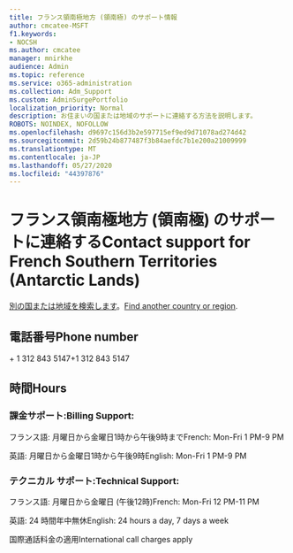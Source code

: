 ```yaml
---
title: フランス領南極地方 (領南極) のサポート情報
author: cmcatee-MSFT
f1.keywords:
- NOCSH
ms.author: cmcatee
manager: mnirkhe
audience: Admin
ms.topic: reference
ms.service: o365-administration
ms.collection: Adm_Support
ms.custom: AdminSurgePortfolio
localization_priority: Normal
description: お住まいの国または地域のサポートに連絡する方法を説明します。
ROBOTS: NOINDEX, NOFOLLOW
ms.openlocfilehash: d9697c156d3b2e597715ef9ed9d71078ad274d42
ms.sourcegitcommit: 2d59b24b877487f3b84aefdc7b1e200a21009999
ms.translationtype: MT
ms.contentlocale: ja-JP
ms.lasthandoff: 05/27/2020
ms.locfileid: "44397876"
---
```

# <a name="contact-support-for-french-southern-territories-antarctic-lands"></a><span data-ttu-id="c93f5-103">フランス領南極地方 (領南極) のサポートに連絡する</span><span class="sxs-lookup"><span data-stu-id="c93f5-103">Contact support for French Southern Territories (Antarctic Lands)</span></span>

<span data-ttu-id="c93f5-104">[別の国または地域を検索します](../contact-support-for-business-products.md)。</span><span class="sxs-lookup"><span data-stu-id="c93f5-104">[Find another country or region](../contact-support-for-business-products.md).</span></span>

## <a name="phone-number"></a><span data-ttu-id="c93f5-105">電話番号</span><span class="sxs-lookup"><span data-stu-id="c93f5-105">Phone number</span></span>
<span data-ttu-id="c93f5-106">+ 1 312 843 5147</span><span class="sxs-lookup"><span data-stu-id="c93f5-106">+1 312 843 5147</span></span>

## <a name="hours"></a><span data-ttu-id="c93f5-107">時間</span><span class="sxs-lookup"><span data-stu-id="c93f5-107">Hours</span></span>
### <a name="billing-support"></a><span data-ttu-id="c93f5-108">課金サポート:</span><span class="sxs-lookup"><span data-stu-id="c93f5-108">Billing Support:</span></span>

<span data-ttu-id="c93f5-109">フランス語: 月曜日から金曜日1時から午後9時まで</span><span class="sxs-lookup"><span data-stu-id="c93f5-109">French: Mon-Fri 1 PM-9 PM</span></span>

<span data-ttu-id="c93f5-110">英語: 月曜日から金曜日1時から午後9時</span><span class="sxs-lookup"><span data-stu-id="c93f5-110">English: Mon-Fri 1 PM-9 PM</span></span>

### <a name="technical-support"></a><span data-ttu-id="c93f5-111">テクニカル サポート:</span><span class="sxs-lookup"><span data-stu-id="c93f5-111">Technical Support:</span></span>

<span data-ttu-id="c93f5-112">フランス語: 月曜日から金曜日 (午後12時)</span><span class="sxs-lookup"><span data-stu-id="c93f5-112">French: Mon-Fri 12 PM-11 PM</span></span>

<span data-ttu-id="c93f5-113">英語: 24 時間年中無休</span><span class="sxs-lookup"><span data-stu-id="c93f5-113">English: 24 hours a day, 7 days a week</span></span>

<span data-ttu-id="c93f5-114">国際通話料金の適用</span><span class="sxs-lookup"><span data-stu-id="c93f5-114">International call charges apply</span></span>
